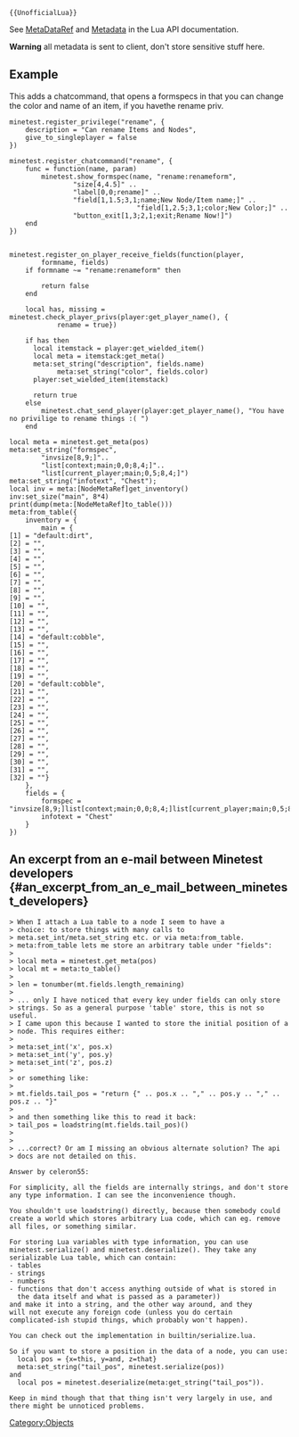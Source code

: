 ```{=mediawiki}
{{UnofficialLua}}
```
See [MetaDataRef](https://minetest.gitlab.io/minetest/class-reference/#metadataref) and [Metadata](https://minetest.gitlab.io/minetest/metadata/) in the Lua API documentation.

**Warning** all metadata is sent to client, don\'t store sensitive stuff here.

## Example

This adds a chatcommand, that opens a formspecs in that you can change the color and name of an item, if you havethe rename priv.

    minetest.register_privilege("rename", {
        description = "Can rename Items and Nodes",
        give_to_singleplayer = false
    })

    minetest.register_chatcommand("rename", {
        func = function(name, param)
            minetest.show_formspec(name, "rename:renameform",
                    "size[4,4.5]" ..
                    "label[0,0;rename]" ..
                    "field[1,1.5;3,1;name;New Node/Item name;]" ..
                                    "field[1,2.5;3,1;color;New Color;]" ..
                    "button_exit[1,3;2,1;exit;Rename Now!]")
        end
    })


    minetest.register_on_player_receive_fields(function(player,
            formname, fields)
        if formname ~= "rename:renameform" then

            return false
        end

        local has, missing = minetest.check_player_privs(player:get_player_name(), {
                rename = true})

        if has then
          local itemstack = player:get_wielded_item()
          local meta = itemstack:get_meta()
          meta:set_string("description", fields.name)
                meta:set_string("color", fields.color)
          player:set_wielded_item(itemstack)

          return true
        else
            minetest.chat_send_player(player:get_player_name(), "You have no privilige to rename things :( ")
        end

    local meta = minetest.get_meta(pos)
    meta:set_string("formspec",
            "invsize[8,9;]"..
            "list[context;main;0,0;8,4;]"..
            "list[current_player;main;0,5;8,4;]")
    meta:set_string("infotext", "Chest");
    local inv = meta:[NodeMetaRef]get_inventory()
    inv:set_size("main", 8*4)
    print(dump(meta:[NodeMetaRef]to_table()))
    meta:from_table({
        inventory = {
            main = {
    [1] = "default:dirt",
    [2] = "",
    [3] = "",
    [4] = "",
    [5] = "",
    [6] = "",
    [7] = "",
    [8] = "",
    [9] = "",
    [10] = "",
    [11] = "",
    [12] = "",
    [13] = "",
    [14] = "default:cobble",
    [15] = "",
    [16] = "",
    [17] = "",
    [18] = "",
    [19] = "",
    [20] = "default:cobble",
    [21] = "",
    [22] = "",
    [23] = "",
    [24] = "",
    [25] = "",
    [26] = "",
    [27] = "",
    [28] = "",
    [29] = "",
    [30] = "",
    [31] = "",
    [32] = ""}
        },
        fields = {
            formspec = "invsize[8,9;]list[context;main;0,0;8,4;]list[current_player;main;0,5;8,4;]",
            infotext = "Chest"
        }
    })

## An excerpt from an e-mail between Minetest developers {#an_excerpt_from_an_e_mail_between_minetest_developers}

    > When I attach a Lua table to a node I seem to have a
    > choice: to store things with many calls to
    > meta.set_int/meta.set_string etc. or via meta:from_table.
    > meta:from_table lets me store an arbitrary table under "fields":
    > 
    > local meta = minetest.get_meta(pos)
    > local mt = meta:to_table()
    > 
    > len = tonumber(mt.fields.length_remaining)
    > 
    > ... only I have noticed that every key under fields can only store
    > strings. So as a general purpose 'table' store, this is not so useful.
    > I came upon this because I wanted to store the initial position of a
    > node. This requires either:
    > 
    > meta:set_int('x', pos.x)
    > meta:set_int('y', pos.y)
    > meta:set_int('z', pos.z)
    > 
    > or something like:
    > 
    > mt.fields.tail_pos = "return {" .. pos.x .. "," .. pos.y .. "," .. pos.z .. "}"
    > 
    > and then something like this to read it back:
    > tail_pos = loadstring(mt.fields.tail_pos)()
    > 
    > 
    > ...correct? Or am I missing an obvious alternate solution? The api
    > docs are not detailed on this.

    Answer by celeron55:

    For simplicity, all the fields are internally strings, and don't store
    any type information. I can see the inconvenience though.

    You shouldn't use loadstring() directly, because then somebody could
    create a world which stores arbitrary Lua code, which can eg. remove
    all files, or something similar.

    For storing Lua variables with type information, you can use
    minetest.serialize() and minetest.deserialize(). They take any
    serializable Lua table, which can contain:
    - tables
    - strings
    - numbers
    - functions that don't access anything outside of what is stored in
      the data itself and what is passed as a parameter))
    and make it into a string, and the other way around, and they
    will not execute any foreign code (unless you do certain
    complicated-ish stupid things, which probably won't happen).

    You can check out the implementation in builtin/serialize.lua.

    So if you want to store a position in the data of a node, you can use:
      local pos = {x=this, y=and, z=that}
      meta:set_string("tail_pos", minetest.serialize(pos))
    and
      local pos = minetest.deserialize(meta:get_string("tail_pos")).

    Keep in mind though that that thing isn't very largely in use, and
    there might be unnoticed problems.

[Category:Objects](Category:Objects "wikilink")
